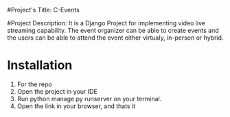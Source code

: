 #Project's Title: C-Events

#Project Description: 
It is a Django Project for implementing video live streaming capability. The event organizer can be able to create events and the 
users can be able to attend the event either virtualy, in-person or hybrid.

# Installation
1. For the repo
2. Open the project in your IDE
3. Run python manage.py runserver on your terminal.
4. Open the link in your browser, and thats it


